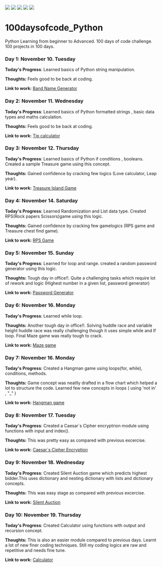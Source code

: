 <!-- Adding Badges -->

![](https://img.shields.io/github/issues/Prasathdv/100daysofcode_Python?style=flat&logo=appveyor)
![](https://img.shields.io/github/forks/Prasathdv/100daysofcode_Python?style=flat&logo=appveyor)
![](https://img.shields.io/github/stars/Prasathdv/100daysofcode_Python?style=flat&logo=appveyor)
![](https://img.shields.io/github/license/Prasathdv/100daysofcode_Python?style=flat&logo=appveyor)
![](https://img.shields.io/twitter/url?url=https%3A%2F%2Fgithub.com%2FPrasathdv%2F100daysofcode_Python?style=flat&logo=appveyor)

# 100daysofcode_Python

Python Learning from beginner to Advanced. 100 days of code challenge. 100 projects in 100 days.

### Day 1: November 10. Tuesday

**Today's Progress**: Learned basics of Python string manipulation.

**Thoughts:** Feels good to be back at coding.

**Link to work:** [Band Name Generator](https://github.com/Prasathdv/100daysofcode_Python/tree/main/Day%2001%20-%20Band%20Name%20Generator)

### Day 2: November 11. Wednesday

**Today's Progress**: Learned basics of Python formatted strings , basic data types and maths calculation.

**Thoughts:** Feels good to be back at coding.

**Link to work:** [Tip calculator](https://repl.it/@Prasathdv/tip-calculator-start)

### Day 3: November 12. Thursday

**Today's Progress**: Learned basics of Python if conditions , booleans. Created a sample Treasure game using this concept.

**Thoughts:** Gained confidence by cracking few logics (Love calculator, Leap year).

**Link to work:** [Treasure Island Game](https://repl.it/@Prasathdv/treasure-island-start#main.py)

### Day 4: November 14. Saturday

**Today's Progress**: Learned Randomization and List data type. Created RPS(Rock papers Scissors)game using this logic.

**Thoughts:** Gained confidence by cracking few gamelogics (RPS game and Treasure chest find game).

**Link to work:** [RPS Game](https://repl.it/@Prasathdv/rock-paper-scissors-start#main.py)

### Day 5: November 15. Sunday

**Today's Progress**: Learned for loop and range. created a random password generator using this logic.

**Thoughts:** Tough day in office!!. Quite a challenging tasks which require lot of rework and logic (Highest number in a given list, password generator)

**Link to work:** [Password Generator](https://repl.it/@Prasathdv/password-generator-start#main.py)

### Day 6: November 16. Monday

**Today's Progress**: Learned while loop.

**Thoughts:** Another tough day in office!!. Solving huddle race and variable height huddle race was really challenging though it uses simple while and If loop. Final Maze game was really tough to crack.

**Link to work:** [Maze game](https://reeborg.ca/reeborg.html?lang=en&mode=python&menu=worlds%2Fmenus%2Freeborg_intro_en.json&name=Maze&url=worlds%2Ftutorial_en%2Fmaze1.json)

### Day 7: November 16. Monday

**Today's Progress**: Created a Hangman game using loops(for, while), conditions, methods.

**Thoughts:** Game concept was neatlly drafted in a flow chart which helped a lot to structure the code. Learned few new concepts in loops ( using 'not in' , "\_" )

**Link to work:** [Hangman game](https://repl.it/@Prasathdv/Day-7-Hangman-5-Start#main.py)

### Day 8: November 17. Tuesday

**Today's Progress**: Created a Caesar`s Cipher encryptrion module using functions with input and index().

**Thoughts:** This was pretty easy as compared with previous excercise.

**Link to work:** [Caesar`s Cipher Encryption](https://repl.it/@Prasathdv/caesar-cipher-4-start#main.py)

### Day 9: November 18. Wednesday

**Today's Progress**: Created Silent Auction game which predicts highest bidder.This uses dictionary and nesting dictionary with lists and dictionary concepts.

**Thoughts:** This was easy stage as compared with previous excercise.

**Link to work:** [Silent Auction](https://repl.it/@Prasathdv/blind-auction-start#main.py)

### Day 10: November 19. Thursday

**Today's Progress**: Created Calculator using functions with output and recursion concept.

**Thoughts:** This is also an easier module compared to previous days. Learnt a lot of new finer coding techniques. Still my coding logics are raw and repetitive and needs fine tune.

**Link to work:** [Calculator](https://repl.it/@Prasathdv/calculator-start#main.py)
